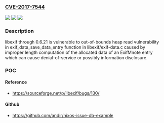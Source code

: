 ### [CVE-2017-7544](https://cve.mitre.org/cgi-bin/cvename.cgi?name=CVE-2017-7544)
![](https://img.shields.io/static/v1?label=Product&message=libexif&color=blue)
![](https://img.shields.io/static/v1?label=Version&message=n%2Fa&color=blue)
![](https://img.shields.io/static/v1?label=Vulnerability&message=CWE-125&color=brighgreen)

### Description

libexif through 0.6.21 is vulnerable to out-of-bounds heap read vulnerability in exif_data_save_data_entry function in libexif/exif-data.c caused by improper length computation of the allocated data of an ExifMnote entry which can cause denial-of-service or possibly information disclosure.

### POC

#### Reference
- https://sourceforge.net/p/libexif/bugs/130/

#### Github
- https://github.com/andir/nixos-issue-db-example

